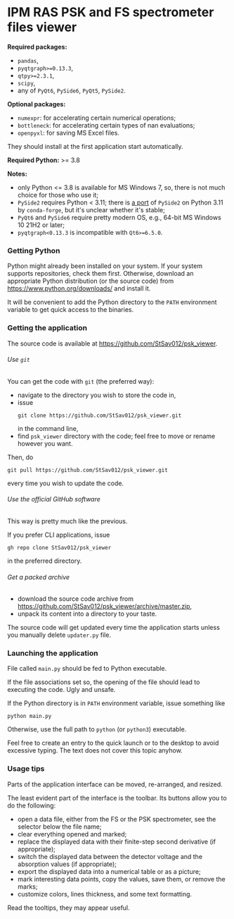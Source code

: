 # IPM RAS PSK and FS spectrometer files viewer

**Required packages:**
  - `pandas`,
  - `pyqtgraph>=0.13.3`,
  - `qtpy>=2.3.1`,
  - `scipy`,
  - any of `PyQt6`, `PySide6`, `PyQt5`, `PySide2`.

**Optional packages:**
  - `numexpr`: for accelerating certain numerical operations;
  - `bottleneck`: for accelerating certain types of nan evaluations;
  - `openpyxl`: for saving MS Excel files.

They should install at the first application start automatically.

**Required Python:** >= 3.8

**Notes:** 
  - only Python <= 3.8 is available for MS Windows 7, so, there is not much choice for those who use it;
  - `PySide2` requires Python < 3.11; 
    there is [a port](https://anaconda.org/conda-forge/pyside2) of `PySide2` on Python 3.11 by `conda-forge`, 
    but it's unclear whether it's stable;
  - `PyQt6` and `PySide6` require pretty modern OS, e.g., 64-bit MS Windows 10 21H2 or later;
  - `pyqtgraph<0.13.3` is incompatible with `Qt6>=6.5.0`.

### Getting Python
Python might already been installed on your system.
If your system supports repositories, check them first.
Otherwise, download an appropriate Python distribution (or the source code) from https://www.python.org/downloads/ and install it.

It will be convenient to add the Python directory to the `PATH` environment variable to get quick access to the binaries.

### Getting the application
The source code is available at https://github.com/StSav012/psk_viewer.

###### Use `git`
You can get the code with `git` (the preferred way): 

  - navigate to the directory you wish to store the code in,
  - issue 
    ```commandline
    git clone https://github.com/StSav012/psk_viewer.git
    ```
    in the command line,
  - find `psk_viewer` directory with the code; feel free to move or rename however you want. 

Then, do 
```commandline
git pull https://github.com/StSav012/psk_viewer.git
```
every time you wish to update the code.

###### Use the official GitHub software
This way is pretty much like the previous.

If you prefer CLI applications, issue
```commandline
gh repo clone StSav012/psk_viewer
```
in the preferred directory.

###### Get a packed archive
  - download the source code archive from https://github.com/StSav012/psk_viewer/archive/master.zip,
  - unpack its content into a directory to your taste.

The source code will get updated every time the application starts unless you manually delete `updater.py` file.

### Launching the application
File called `main.py` should be fed to Python executable.

If the file associations set so, the opening of the file should lead to executing the code. Ugly and unsafe.

If the Python directory is in `PATH` environment variable, issue something like
```commandline
python main.py
```
Otherwise, use the full path to `python` (or `python3`) executable.

Feel free to create an entry to the quick launch or to the desktop to avoid excessive typing.
The text does not cover this topic anyhow.

### Usage tips
Parts of the application interface can be moved, re-arranged, and resized.

The least evident part of the interface is the toolbar. Its buttons allow you to do the following:

  - open a data file, either from the FS or the PSK spectrometer, see the selector below the file name;
  - clear everything opened and marked;
  - replace the displayed data with their finite-step second derivative (if appropriate);
  - switch the displayed data between the detector voltage and the absorption values (if appropriate);
  - export the displayed data into a numerical table or as a picture;
  - mark interesting data points, copy the values, save them, or remove the marks;
  - customize colors, lines thickness, and some text formatting.

Read the tooltips, they may appear useful.
